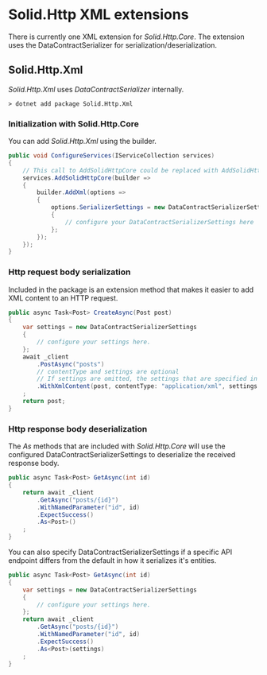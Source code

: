 # Solid.Http XML extensions

There is currently one XML extension for _Solid.Http.Core_. The extension uses the DataContractSerializer for serialization/deserialization.

## Solid.Http.Xml

_Solid.Http.Xml_ uses _DataContractSerializer_ internally.

```cli
> dotnet add package Solid.Http.Xml
```

### Initialization with Solid.Http.Core
You can add _Solid.Http.Xml_ using the builder.

```csharp
public void ConfigureServices(IServiceCollection services)
{
    // This call to AddSolidHttpCore could be replaced with AddSolidHttp
    services.AddSolidHttpCore(builder => 
    {
        builder.AddXml(options => 
        {
            options.SerializerSettings = new DataContractSerializerSettings
            {
                // configure your DataContractSerializerSettings here
            };
        });
    });
}
```

### Http request body serialization

Included in the package is an extension method that makes it easier to add XML content to an HTTP request.

```csharp
public async Task<Post> CreateAsync(Post post)
{
    var settings = new DataContractSerializerSettings
    {
        // configure your settings here.
    };
    await _client
        .PostAsync("posts")
        // contentType and settings are optional
        // If settings are omitted, the settings that are specified in the SolidHttpXmlOptions are used.
        .WithXmlContent(post, contentType: "application/xml", settings: settings)
    ;
    return post;
}
```

### Http response body deserialization

The _As_ methods that are included with _Solid.Http.Core_ will use the configured DataContractSerializerSettings to deserialize the received response body.

```csharp
public async Task<Post> GetAsync(int id)
{
    return await _client
        .GetAsync("posts/{id}")
        .WithNamedParameter("id", id)
        .ExpectSuccess()
        .As<Post>()
    ;
}
```

You can also specify DataContractSerializerSettings if a specific API endpoint differs from the default in how it serializes it's entities.

```csharp
public async Task<Post> GetAsync(int id)
{
    var settings = new DataContractSerializerSettings
    {
        // configure your settings here.
    };
    return await _client
        .GetAsync("posts/{id}")
        .WithNamedParameter("id", id)
        .ExpectSuccess()
        .As<Post>(settings)
    ;
}
```
